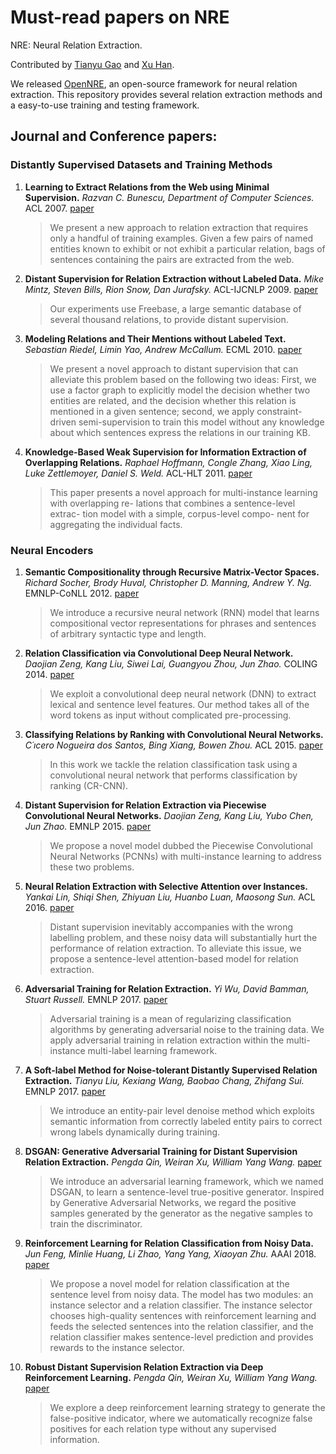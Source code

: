 # Must-read papers on NRE
NRE: Neural Relation Extraction.

Contributed by [Tianyu Gao](https://github.com/gaotianyu1350) and [Xu Han](https://github.com/THUCSTHanxu13).

We released [OpenNRE](https://github.com/thunlp/OpenNRE), an open-source framework for neural relation extraction. This repository provides several relation extraction methods and a easy-to-use training and testing framework.

## Journal and Conference papers:

### Distantly Supervised Datasets and Training Methods

1. **Learning to Extract Relations from the Web using Minimal Supervision.**
_Razvan C. Bunescu, Department of Computer Sciences._
ACL 2007.
[paper](http://www.aclweb.org/anthology/P07-1073)
    > We present a new approach to relation extraction that requires only a handful of training examples. Given a few pairs of named entities known to exhibit or not exhibit a particular relation, bags of sentences containing the pairs are extracted from the web.

1. **Distant Supervision for Relation Extraction without Labeled Data.**
_Mike Mintz, Steven Bills, Rion Snow, Dan Jurafsky._
ACL-IJCNLP 2009.
[paper](http://delivery.acm.org/10.1145/1700000/1690287/p1003-mintz.pdf?ip=133.130.111.179&id=1690287&acc=OPEN&key=4D4702B0C3E38B35%2E4D4702B0C3E38B35%2E4D4702B0C3E38B35%2E6D218144511F3437&__acm__=1536593813_babc29565c7133b1fe8fd5f467b3daf6)
    > Our experiments use Freebase, a large semantic database of several thousand relations, to provide distant supervision.

1. **Modeling Relations and Their Mentions without Labeled Text.**
_Sebastian Riedel, Limin Yao, Andrew McCallum._
ECML 2010.
[paper](https://link.springer.com/content/pdf/10.1007%2F978-3-642-15939-8_10.pdf)
    > We present a novel approach to distant supervision that can alleviate this problem based on the following two ideas: First, we use a factor graph to explicitly model the decision whether two entities are related, and the decision whether this relation is mentioned in a given sentence; second, we apply constraint-driven semi-supervision to train this model without any knowledge about which sentences express the relations in our training KB.

1. **Knowledge-Based Weak Supervision for Information Extraction of Overlapping Relations.**
_Raphael Hoffmann, Congle Zhang, Xiao Ling, Luke Zettlemoyer, Daniel S. Weld._
ACL-HLT 2011.
[paper](http://delivery.acm.org/10.1145/2010000/2002541/p541-hoffmann.pdf?ip=133.130.111.179&id=2002541&acc=OPEN&key=4D4702B0C3E38B35%2E4D4702B0C3E38B35%2E4D4702B0C3E38B35%2E6D218144511F3437&__acm__=1536594661_4b61c377a78c4b4339d41cb438d8bdb8)
    > This paper presents a novel approach for multi-instance learning with overlapping re- lations that combines a sentence-level extrac- tion model with a simple, corpus-level compo- nent for aggregating the individual facts.

### Neural Encoders

1. **Semantic Compositionality through Recursive Matrix-Vector Spaces.**
_Richard Socher, Brody Huval, Christopher D. Manning, Andrew Y. Ng._
EMNLP-CoNLL 2012.
[paper](http://delivery.acm.org/10.1145/2400000/2391084/p1201-socher.pdf?ip=59.66.131.241&id=2391084&acc=OPEN&key=BF85BBA5741FDC6E%2E587F3204F5B62A59%2E4D4702B0C3E38B35%2E6D218144511F3437&__acm__=1533972543_ff020f3c692b2117fa2230dfe7872f07)
    > We introduce a recursive neural network (RNN) model that learns compositional vector representations for phrases and sentences of arbitrary syntactic type and length.

1. **Relation Classification via Convolutional Deep Neural Network.**
_Daojian Zeng, Kang Liu, Siwei Lai, Guangyou Zhou, Jun Zhao._
COLING 2014.
[paper](http://www.aclweb.org/anthology/C14-1220)
    > We exploit a convolutional deep neural network (DNN) to extract lexical and sentence level features. Our method takes all of the word tokens as input without complicated pre-processing.

1. **Classifying Relations by Ranking with Convolutional Neural Networks.**
_C´ıcero Nogueira dos Santos, Bing Xiang, Bowen Zhou._
ACL 2015.
[paper](https://www.aclweb.org/anthology/P15-1061)
    > In this work we tackle the relation classification task using a convolutional neural network that performs classification by ranking (CR-CNN).

1. **Distant Supervision for Relation Extraction via Piecewise Convolutional Neural Networks.**
_Daojian Zeng, Kang Liu, Yubo Chen, Jun Zhao._
EMNLP 2015.
[paper](http://www.emnlp2015.org/proceedings/EMNLP/pdf/EMNLP203.pdf)
    > We propose a novel model dubbed the Piecewise Convolutional Neural Networks (PCNNs) with multi-instance learning to address these two problems.

1. **Neural Relation Extraction with Selective Attention over Instances.**
_Yankai Lin, Shiqi Shen, Zhiyuan Liu, Huanbo Luan, Maosong Sun._
ACL 2016.
[paper](http://www.aclweb.org/anthology/P16-1200)
    > Distant supervision inevitably accompanies with the wrong labelling problem, and these noisy data will substantially hurt the performance of relation extraction. To alleviate this issue, we propose a sentence-level attention-based model for relation extraction.

1. **Adversarial Training for Relation Extraction.**
_Yi Wu, David Bamman, Stuart Russell._
EMNLP 2017.
[paper](http://www.aclweb.org/anthology/D17-1187)
    > Adversarial training is a mean of regularizing classification algorithms by generating adversarial noise to the training
data. We apply adversarial training in relation extraction within the multi-instance multi-label learning framework.

1. **A Soft-label Method for Noise-tolerant Distantly Supervised Relation Extraction.**
_Tianyu Liu, Kexiang Wang, Baobao Chang, Zhifang Sui._
EMNLP 2017.
[paper](http://www.aclweb.org/anthology/D17-1189)
    > We introduce an entity-pair level denoise method which exploits semantic information from correctly labeled entity pairs to correct wrong labels dynamically during training.

1. **DSGAN: Generative Adversarial Training for Distant Supervision Relation Extraction.**
_Pengda Qin, Weiran Xu, William Yang Wang._
[paper](https://arxiv.org/pdf/1805.09929.pdf)
    > We introduce an adversarial learning framework, which we named DSGAN, to learn a sentence-level true-positive generator. Inspired by Generative Adversarial Networks, we regard the positive samples generated by the generator as the negative samples to train the discriminator.

1. **Reinforcement Learning for Relation Classification from Noisy Data.**
_Jun Feng, Minlie Huang, Li Zhao, Yang Yang, Xiaoyan Zhu._
AAAI 2018.
[paper](https://tianjun.me/static/essay_resources/RelationExtraction/Paper/AAAI2018Denoising.pdf)
    > We propose a novel model for relation classification at the sentence level from noisy data. The model has two modules: an instance selector and a relation classifier. The instance selector chooses high-quality sentences with reinforcement learning and feeds the selected sentences into the relation classifier, and the relation classifier makes sentence-level prediction and provides rewards to the instance selector.
    
1. **Robust Distant Supervision Relation Extraction via Deep Reinforcement Learning.**
_Pengda Qin, Weiran Xu, William Yang Wang._
[paper](https://arxiv.org/pdf/1805.09927.pdf)
    > We explore a deep reinforcement learning strategy to generate the false-positive indicator, where we automatically recognize false positives for each relation type without any supervised information.
